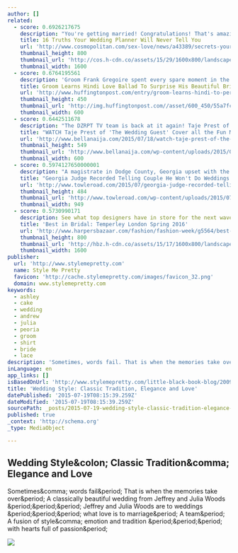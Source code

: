 ```yaml
---
author: []
related:
  - score: 0.6926217675
    description: "You're getting married! Congratulations! That's amazing. I'm sure you're going to be very happy together. But now it's time to plan. The whole process can feel like a series of progressively more obscure customs, designed to stress you out and cause you to hemorrhage cash. It doesn't have to be that way!"
    title: 16 Truths Your Wedding Planner Will Never Tell You
    url: 'http://www.cosmopolitan.com/sex-love/news/a43389/secrets-your-wedding-planner-will-never-tell-you/'
    thumbnail_height: 800
    thumbnail_url: 'http://cos.h-cdn.co/assets/15/29/1600x800/landscape-1436992536-planner-200173468-003.jpg'
    thumbnail_width: 1600
  - score: 0.6764195561
    description: 'Groom Frank Gregoire spent every spare moment in the six weeks leading up to his wedding mastering the Bollywood love ballad "Tum Hi Ho" so he could surprise his bride at their June 27 nuptials. Previously, Gregoire only knew a few words of Hindi that his now-wife Simran Malhotra had taught him.'
    title: Groom Learns Hindi Love Ballad To Surprise His Beautiful Bride
    url: 'http://www.huffingtonpost.com/entry/groom-learns-hindi-to-perform-bollywood-love-ballad-for-his-bride_55a7e1d0e4b0c5f0322c92b5'
    thumbnail_height: 450
    thumbnail_url: 'http://img.huffingtonpost.com//asset/600_450/55a7fce41900002500b86cbc.jpeg?cache=V3VEJ6a0Q5'
    thumbnail_width: 600
  - score: 0.6442511678
    description: "The DZRPT TV team is back at it again! Taje Prest of 'The Wedding Guest' travelled to New York for Osas Ighodaro & Gbenro Ajibade 's wedding. The hostess wore a blue knot wrapper and matching top, with her signature blonde hair, and chatted with the bride and groom and other stars at the wedding."
    title: "WATCH Taje Prest of 'The Wedding Guest' Cover all the Fun Moments at #GbenrOsas2015 in New York!"
    url: 'http://www.bellanaija.com/2015/07/18/watch-taje-prest-of-the-wedding-guest-cover-all-the-fun-moments-at-gbenrosas2015-in-new-york/'
    thumbnail_height: 549
    thumbnail_url: 'http://www.bellanaija.com/wp-content/uploads/2015/07/BellaNaija-Weddings-Fola-Lawal-Photography-OSAS-GBENRO-1183New-York-White-Wedding-Photos-600x5491-600x549.jpg'
    thumbnail_width: 600
  - score: 0.5974127650000001
    description: "A magistrate in Dodge County, Georgia upset with the Supreme Court's same-sex marriage ruling has announced he will no longer perform wedding ceremonies at his courthouse. Georgia station WMAZ reports Judge Lonnie T. Parkerson presided over his \"last wedding\" last Thursday, a ceremony that was recorded on video."
    title: "Georgia Judge Recorded Telling Couple He Won't Do Weddings Anymore Because Gay Marriage 'Ain't Right' - WATCH - Towleroad"
    url: 'http://www.towleroad.com/2015/07/georgia-judge-recorded-telling-couple-he-wont-do-weddings-anymore-because-gay-marriage-aint-right-watch/'
    thumbnail_height: 484
    thumbnail_url: 'http://www.towleroad.com/wp-content/uploads/2015/07/parkerson2.png'
    thumbnail_width: 949
  - score: 0.5730990171
    description: See what top designers have in store for the next wave of betrothed.
    title: 'Best in Bridal: Temperley London Spring 2016'
    url: 'http://www.harpersbazaar.com/fashion/fashion-week/g5564/best-in-bridal-spring-2016/'
    thumbnail_height: 800
    thumbnail_url: 'http://hbz.h-cdn.co/assets/15/17/1600x800/landscape-1429634735-hbz-bridal-ss2016-temperley-00-index.jpg'
    thumbnail_width: 1600
publisher:
  url: 'http://www.stylemepretty.com'
  name: Style Me Pretty
  favicon: 'http://cache.stylemepretty.com/images/favicon_32.png'
  domain: www.stylemepretty.com
keywords:
  - ashley
  - cake
  - wedding
  - andrew
  - julia
  - peoria
  - groom
  - shirt
  - bride
  - lace
description: 'Sometimes, words fail. That is when the memories take over. A classically beautiful wedding from Jeffrey and Julia Woods ... Jeffrey and Julia Woods are to weddings ... what love is to marriage. A team. A fusion of style, emotion and tradition ... with hearts full of passion.'
inLanguage: en
app_links: []
isBasedOnUrl: 'http://www.stylemepretty.com/little-black-book-blog/2009/01/28/wedding-style-classic-tradition-elegance-and-love/'
title: 'Wedding Style: Classic Tradition, Elegance and Love'
datePublished: '2015-07-19T08:15:39.259Z'
dateModified: '2015-07-19T08:15:39.259Z'
sourcePath: _posts/2015-07-19-wedding-style-classic-tradition-elegance-and-love.md
published: true
_context: 'http://schema.org'
_type: MediaObject

---
```

<article style=""><h1>Wedding Style&amp;colon; Classic Tradition&amp;comma; Elegance and Love</h1><p>Sometimes&amp;comma; words fail&amp;period; That is when the memories take over&amp;period; A classically beautiful wedding from Jeffrey and Julia Woods &amp;period;&amp;period;&amp;period; Jeffrey and Julia Woods are to weddings &amp;period;&amp;period;&amp;period; what love is to marriage&amp;period; A team&amp;period; A fusion of style&amp;comma; emotion and tradition &amp;period;&amp;period;&amp;period; with hearts full of passion&amp;period;</p><img src="http://o.aolcdn.com/smp/cache/wp-content/uploads/2009/01/jj31.jpg" /></article>